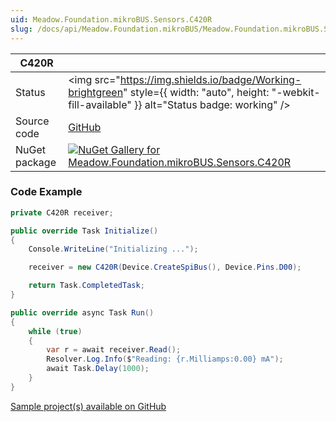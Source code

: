 ```yaml
---
uid: Meadow.Foundation.mikroBUS.Sensors.C420R
slug: /docs/api/Meadow.Foundation.mikroBUS/Meadow.Foundation.mikroBUS.Sensors.C420R
---
```


| C420R | |
|--------|--------|
| Status | <img src="https://img.shields.io/badge/Working-brightgreen" style={{ width: "auto", height: "-webkit-fill-available" }} alt="Status badge: working" /> |
| Source code | [GitHub](https://github.com/WildernessLabs/Meadow.Foundation.MikroBus/tree/main/Source/C420R) |
| NuGet package | <a href="https://www.nuget.org/packages/Meadow.Foundation.mikroBUS.Sensors.C420R/" target="_blank"><img src="https://img.shields.io/nuget/v/Meadow.Foundation.mikroBUS.Sensors.C420R.svg?label=Meadow.Foundation.mikroBUS.Sensors.C420R" alt="NuGet Gallery for Meadow.Foundation.mikroBUS.Sensors.C420R" /></a> |

### Code Example

```csharp
private C420R receiver;

public override Task Initialize()
{
    Console.WriteLine("Initializing ...");

    receiver = new C420R(Device.CreateSpiBus(), Device.Pins.D00);

    return Task.CompletedTask;
}

public override async Task Run()
{
    while (true)
    {
        var r = await receiver.Read();
        Resolver.Log.Info($"Reading: {r.Milliamps:0.00} mA");
        await Task.Delay(1000);
    }
}

```

[Sample project(s) available on GitHub](https://github.com/WildernessLabs/Meadow.Foundation.MikroBus/tree/main/Source/C420R/Sample/C420R_Sample)

